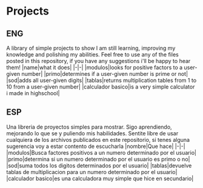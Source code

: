 # Projects
## ENG
A library of simple projects to show
I am still learning, improving my knowledge and polishing my abilities.
Feel free to use any of the files posted in this repository, if you have any suggestions i'll be happy to hear them!
|name|what it does|
|-|-|
|modulos|looks for positive factors to a user-given number|
|primo|determines if a user-given number is prime or not|
|sod|adds all user-given digits|
|tablas|returns multiplication tables from 1 to 10 from a user-given number|
|calculador basico|is a very simple calculator i made in highschool|
## ESP
Una libreria de proyectos simples para mostrar.
Sigo aprendiendo, mejorando lo que se y puliendo mis habilidades.
Sentite libre de usar cualquiera de los archivos publicados en este repositorio, si tenes alguna sugerencia voy a estar contento de escucharla
|nombre|Que hace|
|-|-|
|modulos|Busca factores positivos a un numero determinado por el usuario|
|primo|determina si un numero determinado por el usuario es primo o no|
|sod|suma todos los digitos determinados por el usuario|
|tablas|devuelve tablas de multiplicacion para un numero determinado por el usuario|
|calculador basico|es una calculadora muy simple que hice en secundario|
